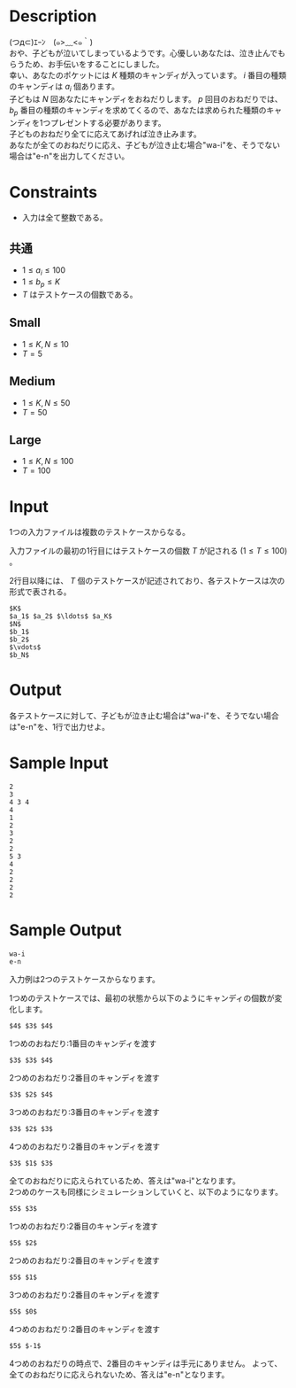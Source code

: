 # Description
(つд⊂)ｴｰﾝ　(๑>﹏<๑｀)  
おや、子どもが泣いてしまっているようです。心優しいあなたは、泣き止んでもらうため、お手伝いをすることにしました。  
幸い、あなたのポケットには $K$ 種類のキャンディが入っています。 $i$ 番目の種類のキャンディは $a_i$ 個あります。  
子どもは $N$ 回あなたにキャンディをおねだりします。 $p$ 回目のおねだりでは、 $b_p$ 番目の種類のキャンディを求めてくるので、あなたは求められた種類のキャンディを1つプレゼントする必要があります。  
子どものおねだり全てに応えてあげれば泣き止みます。  
あなたが全てのおねだりに応え、子どもが泣き止む場合"wa-i"を、そうでない場合は"e-n"を出力してください。

# Constraints

* 入力は全て整数である。

## 共通

* $1 \leq a_i \leq 100$
* $1 \leq b_p \leq K$
* $T$ はテストケースの個数である。

## Small

* $1 \leq K, N \leq 10$
* $T = 5$

## Medium

* $1 \leq K, N \leq 50$
* $T = 50$
 
## Large

* $1 \leq K, N \leq 100$
* $T = 100$

# Input
1つの入力ファイルは複数のテストケースからなる。

入力ファイルの最初の1行目にはテストケースの個数 $T$ が記される $(1 \leq T \leq 100)$ 。

2行目以降には、 $T$ 個のテストケースが記述されており、各テストケースは次の形式で表される。

```
$K$
$a_1$ $a_2$ $\ldots$ $a_K$
$N$
$b_1$
$b_2$
$\vdots$
$b_N$
```

# Output
各テストケースに対して、子どもが泣き止む場合は"wa-i"を、そうでない場合は"e-n"を、1行で出力せよ。

# Sample Input
```
2
3
4 3 4
4
1
2
3
2
2
5 3
4
2
2
2
2

```

# Sample Output
```
wa-i
e-n

```
入力例は2つのテストケースからなります。

1つめのテストケースでは、最初の状態から以下のようにキャンディの個数が変化します。
```
$4$ $3$ $4$
```
1つめのおねだり:1番目のキャンディを渡す
```
$3$ $3$ $4$
```
2つめのおねだり:2番目のキャンディを渡す
```
$3$ $2$ $4$
```
3つめのおねだり:3番目のキャンディを渡す
```
$3$ $2$ $3$
```
4つめのおねだり:2番目のキャンディを渡す
```
$3$ $1$ $3$
```
全てのおねだりに応えられているため、答えは"wa-i"となります。  
2つめのケースも同様にシミュレーションしていくと、以下のようになります。
```
$5$ $3$
```
1つめのおねだり:2番目のキャンディを渡す
```
$5$ $2$
```
2つめのおねだり:2番目のキャンディを渡す
```
$5$ $1$
```
3つめのおねだり:2番目のキャンディを渡す
```
$5$ $0$
```
4つめのおねだり:2番目のキャンディを渡す
```
$5$ $-1$
```
4つめのおねだりの時点で、2番目のキャンディは手元にありません。
よって、全てのおねだりに応えられないため、答えは"e-n"となります。
